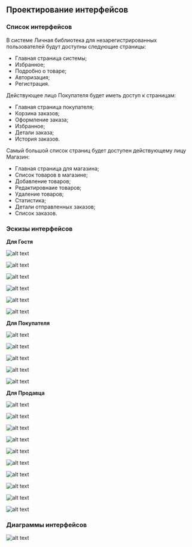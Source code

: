 ## Проектирование интерфейсов

### Список интерфейсов

В системе Личная библиотека для незарегистрированных пользователей будут доступны следующие страницы:
- Главная страница системы;
- Избранное;
- Подробно о товаре;
- Авторизация;
- Регистрация.

Действующее лицо Покупателя будет иметь доступ к страницам:
- Главная страница покупателя;
- Корзина заказов;
- Оформление заказа;
- Избранное;
- Детали заказа;
- История заказов.

Самый большой список страниц будет доступен действующему лицу Магазин:
- Главная страница для магазина;
- Список товаров в магазине;
- Добавление товаров;
- Редактировнаие товаров;
- Удаление товаров;
- Статистика;
- Детали отправленных заказов;
- Список заказов.

### Эскизы интерфейсов

**Для Гостя**

![alt text](design/d1.png)

![alt text](design/d2.png)

![alt text](design/d(4).png)

![alt text](design/d3.png)

![alt text](design/d4.png)

![alt text](design/d5.png)

**Для Покупателя**

![alt text](design/d6.png)

![alt text](design/d7.png)

![alt text](design/d8.png)

![alt text](design/d9.png)

![alt text](design/d10.png)

**Для Продавца**

![alt text](design/d11.png)

![alt text](design/d12.png)

![alt text](design/d13.png)

![alt text](design/d14.png)

![alt text](design/d15.png)

![alt text](design/d16.png)

![alt text](design/d17.png)

![alt text](design/d18.png)

![alt text](design/d19.png)

![alt text](design/d20.png)

### Диаграммы интерфейсов

![alt text](design/d21.png)
